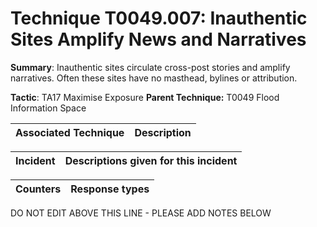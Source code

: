 # Technique T0049.007: Inauthentic Sites Amplify News and Narratives

**Summary**: Inauthentic sites circulate cross-post stories and amplify narratives. Often these sites have no masthead, bylines or attribution.

**Tactic**: TA17 Maximise Exposure **Parent Technique:** T0049 Flood Information Space


| Associated Technique | Description |
| --------- | ------------------------- |



| Incident | Descriptions given for this incident |
| -------- | -------------------- |



| Counters | Response types |
| -------- | -------------- |


DO NOT EDIT ABOVE THIS LINE - PLEASE ADD NOTES BELOW